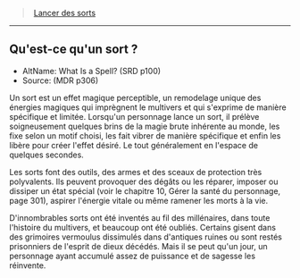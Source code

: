 ﻿---
!GenericItem
Name: Qu'est-ce qu'un sort ?
Id: spellcasting_hd.md#quest-ce-quun-sort-?
ParentLink: spellcasting_hd.md#lancer-des-sorts
ParentName: Lancer des sorts
NameLevel: 2
AltName: What Is a Spell? (SRD p100)
Source: (MDR p306)
Attributes: {}
---
> [Lancer des sorts](hd_spellcasting.md)

---

## Qu'est-ce qu'un sort ?

- AltName: What Is a Spell? (SRD p100)
- Source: (MDR p306)

Un sort est un effet magique perceptible, un remodelage unique des énergies magiques qui imprègnent le multivers et qui s'exprime de manière spécifique et limitée. Lorsqu'un personnage lance un sort, il prélève soigneusement quelques brins de la magie brute inhérente au monde, les fixe selon un motif choisi, les fait vibrer de manière spécifique et enfin les libère pour créer l'effet désiré. Le tout généralement en l'espace de quelques secondes.

Les sorts font des outils, des armes et des sceaux de protection très polyvalents. Ils peuvent provoquer des dégâts ou les réparer, imposer ou dissiper un état spécial (voir le chapitre 10, Gérer la santé du personnage, page 301), aspirer l'énergie vitale ou même ramener les morts à la vie.

D'innombrables sorts ont été inventés au fil des millénaires, dans toute l'histoire du multivers, et beaucoup ont été oubliés. Certains gisent dans des grimoires vermoulus dissimulés dans d'antiques ruines ou sont restés prisonniers de l'esprit de dieux décédés. Mais il se peut qu'un jour, un personnage ayant accumulé assez de puissance et de sagesse les réinvente.

